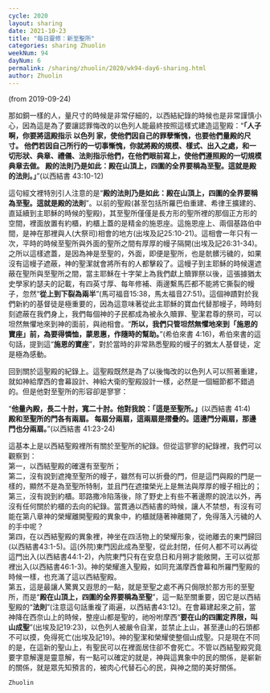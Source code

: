```yaml
---
cycle: 2020
layout: sharing
date: 2021-10-23
title: "每日靈修：新至聖所"
categories: sharing Zhuolin
weekNum: 94
dayNum: 6
permalink: /sharing/zhuolin/2020/wk94-day6-sharing.html
author: Zhuolin
---
```

(from 2019-09-24)

那如銅一樣的人，量尺寸的時候是非常仔細的，以西結紀錄的時候也是非常謹慎小心，因為這是為了要讓認罪悔改的以色列人能最終按照這樣式建造這聖殿：“**「人子啊，你要將這殿指示 以色列 家，使他們因自己的罪孽慚愧，也要他們量殿的尺寸。 他們若因自己所行的一切事慚愧，你就將殿的規模、樣式、出入之處，和一切形狀、典章、禮儀、法則指示他們，在他們眼前寫上，使他們遵照殿的一切規模典章去做。 殿的法則乃是如此：殿在山頂上，四圍的全界要稱為至聖。這就是殿的法則。」**”(以西結書 43:10-12)    

這句經文裡特別引人注意的是“**殿的法則乃是如此：殿在山頂上，四圍的全界要稱為至聖。這就是殿的法則**”。以前的聖殿(甚至包括所羅巴伯重建、希律王擴建的、直延續到主耶穌的時候的聖殿)，其至聖所僅僅是長方形的聖所裡的那個正方形的空間，裡面放置有約櫃，約櫃上蓋的是精金的施恩座。這施恩座上、兩個基路伯中間，是神在那裡與人(大祭司)相會的地方(出埃及記25:10-21)。這相會一年只有一次，平時的時候至聖所與外面的聖所之間有厚厚的幔子隔開(出埃及記26:31-34)。之所以這樣遮蓋，是因為神是至聖的，外面，即便是聖所，也是骯髒污穢的，如果沒有這幔子遮蔽，神的聖潔就會將所有的人都擊殺了。這幔子到主耶穌的時候還遮蔽在聖所與至聖所之間，當主耶穌在十字架上為我們獻上贖罪祭以後，這張據猶太史學家約瑟夫的記載，有四英寸厚、每年修補、兩邊繫馬匹都不能將它撕裂的幔子，忽然“**從上到下裂為兩半**”(馬可福音15:38，馬太福音27:51)。這個神蹟對於我們新約的基督徒是極重要的，因為這意味著從此主耶穌的寶血代替那幔子，時時刻刻遮蔽在我們身上，我們每個神的子民都成為被永久贖罪、聖潔君尊的祭司，可以坦然無懼地來到神的面前，與祂相會。“**所以，我們只管坦然無懼地來到「施恩的寶座」前，為要得憐恤，蒙恩惠，作隨時的幫助。**”(希伯來書 4:16)，希伯來書的這句話，提到這“**施恩的寶座**”，對於當時的非常熟悉聖殿的幔子的猶太人基督徒，定是極為感動。    

回到關於這聖殿的紀錄上。這聖殿既然是為了以後悔改的以色列人可以照著重建，就如神給摩西的會幕設計、神給大衛的聖殿設計一樣，必然是一個細節都不錯過的。但是他對至聖所的形容卻是寥寥：    

“**他量內殿，長二十肘，寬二十肘。他對我說：「這是至聖所。」**(以西結書 41:4)    
**殿和至聖所的門各有兩扇。 每扇分兩扇，這兩扇是摺疊的。這邊門分兩扇，那邊門也分兩扇。**”(以西結書 41:23-24)    

這基本上是以西結聖殿裡所有關於至聖所的紀錄。但從這寥寥的紀錄裡，我們可以觀察到：    
第一，以西結聖殿的確還有至聖所；    
第二，沒有說到遮掩至聖所的幔子，雖然有可以折疊的門，但是這門與殿的門是一樣的，顯然不是為至聖所特制，並且門在遮擋榮光上是無法與厚厚的幔子相比的；    
第三，沒有說到約櫃。耶路撒冷陷落後，除了野史上有些不著邊際的說法以外，再沒有任何關於約櫃的去向的紀錄。當貫通以西結書的時候，讓人不禁想，有沒有可能在第八章神的榮耀離開聖殿的異象中，約櫃就隨著神離開了，免得落入污穢的人的手中呢？    
第四，在以西結聖殿的異象裡，神坐在四活物上的榮耀形象，從祂離去的東門歸回(以西結書43:1-5)。這(外院)東門因此成為至聖，從此封閉，任何人都不可以再從這門出入(以西結書44:1-2)，內院東門只有在安息日和月朔才能敞開，王可以從那裡出入(以西結書46:1-3)。神的榮耀進入聖殿，如同充滿摩西會幕和所羅門聖殿的時候一樣，也充滿了這以西結聖殿。    
第五，這是最讓人驚異又遐思的一點，就是至聖之處不再只侷限於那方形的至聖所，而是“**殿在山頂上，四圍的全界要稱為至聖**”，這一點至關重要，因它是以西結聖殿的“**法則**”(注意這句話重複了兩遍，以西結書43:12)。在會幕建起來之前，當神降在西奈山上的時候，整座山都是聖的，祂吩咐摩西“**要在山的四圍定界限，叫山成聖**”(出埃及記19:23)，以色列人被嚴令自潔，並禁止上山，甚至連山的石頭都不可以摸，免得死亡(出埃及記19)。神的聖潔和榮耀使整個山成聖。只是現在不同的是，在這新的聖山上，有聖民可以在裡面居住卻不會死亡。不管以西結聖殿究竟要字意解還是靈意解，有一點可以確定的就是，神與這異象中的民的關係，是嶄新的關係，就是眾先知預言的，被肉心代替石心的民，與神之間的美好關係。    

`Zhuolin`    
